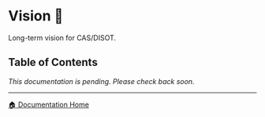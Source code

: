 # Vision 🔮

Long-term vision for CAS/DISOT.

## Table of Contents

*This documentation is pending. Please check back soon.*

---

[🏠 Documentation Home](../)
